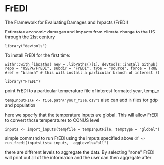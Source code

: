 # FrEDI
The Framework for Evaluating Damages and Impacts (FrEDI)

Estimates economic damages and impacts from climate change to the US through the 21st century


`library("devtools")`

To install FrEDI for the first time:

 `withr::with_libpaths(
    new = .libPaths()[1],
    devtools::install_github(
        repo = "USEPA/FrEDI",
          subdir = "FrEDI",
         type = "source",
          force = TRUE
          #ref = "branch" # this will install a particular branch of interest
        ))`

`library("FrEDI")`

 point FrEDI to a particular temperature file of interest
 formated year, temp_c
 
`tempInputFile <- file.path("your_file.csv")`
 also can add in files for gdp and population

 here we specify that the temperature inputs are global. This will
 allow FrEDI to convert those temperatures to CONUS level
 
`inputs <- import_inputs(tempfile = tempInputFile,
                        temptype = "global")`

 simple command to run FrEDI using the imputs specified above
`df <- run_fredi(inputsList= inputs, 
                aggLevels="all")`
                
 there are different levels to aggregate the data. By selecting "none"
 FrEDI will print out all of the information and the user can then aggregate after
